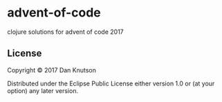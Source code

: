 # advent-of-code

clojure solutions for advent of code 2017

## License

Copyright © 2017 Dan Knutson

Distributed under the Eclipse Public License either version 1.0 or (at
your option) any later version.
